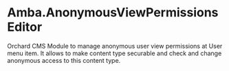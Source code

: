 # Amba.AnonymousViewPermissionsEditor
Orchard CMS Module to manage anonymous user view permissions at User menu item.
It allows to make content type securable and check and change anonymous access to this content type.
